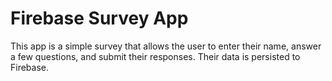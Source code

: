 # Firebase Survey App

This app is a simple survey that allows the user to enter their name, answer a few questions, and submit their responses. Their data is persisted to Firebase.
